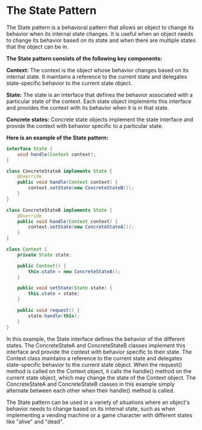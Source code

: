 # The State Pattern
The State pattern is a behavioral pattern that allows an 
object to change its behavior when its internal state changes. 
It is useful when an object needs to change its behavior based 
on its state and when there are multiple states 
that the object can be in.

**The State pattern consists of the following key components:**

**Context:** The context is the object whose behavior changes based on its internal state. 
It maintains a reference to the current state and delegates state-specific behavior to 
the current state object.


**State:** The state is an interface that defines the behavior associated with a particular 
state of the context. 
Each state object implements this interface and provides the context with its behavior when 
it is in that state.

**Concrete states:** Concrete state objects implement the state interface and provide 
the context with behavior specific to a particular state.

**Here is an example of the State pattern:**

```java
interface State {
    void handle(Context context);
}

class ConcreteStateA implements State {
    @Override
    public void handle(Context context) {
        context.setState(new ConcreteStateB());
    }
}

class ConcreteStateB implements State {
    @Override
    public void handle(Context context) {
        context.setState(new ConcreteStateA());
    }
}

class Context {
    private State state;

    public Context() {
        this.state = new ConcreteStateA();
    }

    public void setState(State state) {
        this.state = state;
    }

    public void request() {
        state.handle(this);
    }
}

```

In this example, the State interface defines the behavior of the different states. The ConcreteStateA and ConcreteStateB classes implement this interface and provide the context with behavior specific to their state. The Context class maintains a reference to the current state and delegates state-specific behavior to the current state object. When the request() method is called on the Context object, it calls the handle() method on the current state object, which may change the state of the Context object. The ConcreteStateA and ConcreteStateB classes in this example simply alternate between each other when their handle() method is called.

The State pattern can be used in a variety of situations where an object's behavior needs to change based on its internal state, such as when implementing a vending machine or a game character with different states like "alive" and "dead".
